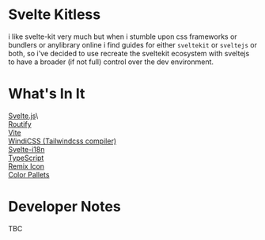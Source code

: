 # Svelte Kitless

i like svelte-kit very much but when i stumble upon css frameworks or bundlers or anylibrary online
i find guides for either `sveltekit` or `sveltejs` or both, so i've decided to use recreate the
sveltekit ecosystem with sveltejs to have a broader (if not full) control over the dev environment.

# What's In It

[Svelte.js](https://svelte.dev)\  
[Routify](https://routify.dev)\
[Vite](https://vitejs.dev)\
[WindiCSS (Tailwindcss compiler)](https://windicss.org/)\
[Svelte-i18n](https://github.com/kaisermann/svelte-i18n)\
[TypeScript](https://www.typescriptlang.org)\
[Remix Icon](https://remixicon.com)\
[Color Pallets](https://coolors.co/)

# Developer Notes

TBC

